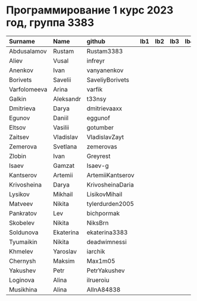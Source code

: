 # Программирование 1 курс 2023 год, группа 3383

| Surname      | Name      | github           | lb1   | lb2   | lb3   | lb4   | cw   |
|:-------------|:----------|:-----------------|:------|:------|:------|:------|:-----|
| Abdusalamov  | Rustam    | Rustam3383       |       |       |       |       |      |
| Aliev        | Vusal     | infreyr          |       |       |       |       |      |
| Anenkov      | Ivan      | vanyanenkov      |       |       |       |       |      |
| Borivets     | Savelii   | SaveliyBorivets  |       |       |       |       |      |
| Varfolomeeva | Arina     | varfik           |       |       |       |       |      |
| Galkin       | Aleksandr | t33nsy           |       |       |       |       |      |
| Dmitrieva    | Darya     | dmitrievaaxx     |       |       |       |       |      |
| Egunov       | Daniil    | eggunof          |       |       |       |       |      |
| Eltsov       | Vasilii   | gotumber         |       |       |       |       |      |
| Zaitsev      | Vladislav | VladislavZayt    |       |       |       |       |      |
| Zemerova     | Svetlana  | zemerovas        |       |       |       |       |      |
| Zlobin       | Ivan      | Greyrest         |       |       |       |       |      |
| Isaev        | Gamzat    | Isaev-g          |       |       |       |       |      |
| Kantserov    | Artemii   | ArtemiiKantserov |       |       |       |       |      |
| Krivosheina  | Darya     | KrivosheinaDaria |       |       |       |       |      |
| Lysikov      | Mikhail   | LisikovMihail    |       |       |       |       |      |
| Matveev      | Nikita    | tylerdurden2005  |       |       |       |       |      |
| Pankratov    | Lev       | bichpormak       |       |       |       |       |      |
| Skobelev     | Nikita    | NiksBrn          |       |       |       |       |      |
| Soldunova    | Ekaterina | ekaterina3383    |       |       |       |       |      |
| Tyumaikin    | Nikita    | deadwimnessi     |       |       |       |       |      |
| Khmelev      | Yaroslav  | iarchik          |       |       |       |       |      |
| Chernysh     | Maksim    | Max1m05          |       |       |       |       |      |
| Yakushev     | Petr      | PetrYakushev     |       |       |       |       |      |
| Loginova     | Alina     | ilrueroiu        |       |       |       |       |      |
| Musikhina    | Alina     | AlInA84838       |       |       |       |       |      |
